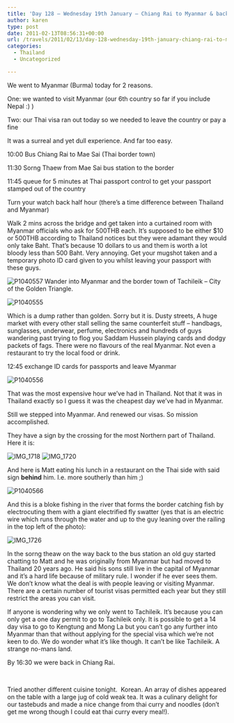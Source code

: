 ```yaml
---
title: 'Day 128 – Wednesday 19th January – Chiang Rai to Myanmar & back'
author: karen
type: post
date: 2011-02-13T08:56:31+00:00
url: /travels/2011/02/13/day-128-wednesday-19th-january-chiang-rai-to-myanmar-back/
categories:
  - Thailand
  - Uncategorized

---
```

We went to Myanmar (Burma) today for 2 reasons. 

One: we wanted to visit Myanmar (our 6th country so far if you include Nepal :) ) 

Two: our Thai visa ran out today so we needed to leave the country or pay a fine

It was a surreal and yet dull experience. And far too easy.

10:00 Bus Chiang Rai to Mae Sai (Thai border town)

11:30 Sorng Thaew from Mae Sai bus station to the border

11:45 queue for 5 minutes at Thai passport control to get your passport stamped out of the country

Turn your watch back half hour (there’s a time difference between Thailand and Myanmar)

Walk 2 mins across the bridge and get taken into a curtained room with Myanmar officials who ask for 500THB each. It’s supposed to be either $10 or 500THB according to Thailand notices but they were adamant they would only take Baht. That’s because 10 dollars to us and them is worth a lot bloody less than 500 Baht. Very annoying. Get your mugshot taken and a temporary photo ID card given to you whilst leaving your passport with these guys.

![P1040557](/travels-wp-content/uploads/2011/02/P1040557.jpg) Wander into Myanmar and the border town of Tachileik – City of the Golden Triangle.

![P1040555](/travels-wp-content/uploads/2011/02/P1040555.jpg)

Which is a dump rather than golden. Sorry but it is. Dusty streets, A huge market with every other stall selling the same counterfeit stuff – handbags, sunglasses, underwear, perfume, electronics and hundreds of guys wandering past trying to flog you Saddam Hussein playing cards and dodgy packets of fags. There were no flavours of the real Myanmar. Not even a restaurant to try the local food or drink.

12:45 exchange ID cards for passports and leave Myanmar

![P1040556](/travels-wp-content/uploads/2011/02/P1040556.jpg)

That was the most expensive hour we’ve had in Thailand. Not that it was in Thailand exactly so I guess it was the cheapest day we’ve had in Myanmar.

Still we stepped into Myanmar. And renewed our visas. So mission accomplished.

They have a sign by the crossing for the most Northern part of Thailand. Here it is:

![IMG_1718](/travels-wp-content/uploads/2011/02/IMG_1718.jpg)&nbsp;![IMG_1720](/travels-wp-content/uploads/2011/02/IMG_1720.jpg)

And here is Matt eating his lunch in a restaurant on the Thai side with said sign **behind** him. I.e. more southerly than him ;)

![P1040566](/travels-wp-content/uploads/2011/02/P1040566.jpg) 

And this is a bloke fishing in the river that forms the border catching fish by electrocuting them with a giant electrified fly swatter (yes that is an electric wire which runs through the water and up to the guy leaning over the railing in the top left of the photo):

![IMG_1726](/travels-wp-content/uploads/2011/02/IMG_1726.jpg) 

In the sorng theaw on the way back to the bus station an old guy started chatting to Matt and he was originally from Myanmar but had moved to Thailand 20 years ago. He said his sons still live in the capital of Myanmar and it’s a hard life because of military rule. I wonder if he ever sees them. We don’t know what the deal is with people leaving or visiting Myanmar. There are a certain number of tourist visas permitted each year but they still restrict the areas you can visit.

If anyone is wondering why we only went to Tachileik. It’s because you can only get a one day permit to go to Tachileik only. It is possible to get a 14 day visa to go to Kengtung and Mong La but you can’t go any further into Myanmar than that without applying for the special visa which we’re not keen to do. We do wonder what it’s like though. It can’t be like Tachileik. A strange no-mans land.

By 16:30 we were back in Chiang Rai. 

&nbsp;

Tried another different cuisine tonight.&nbsp; Korean. An array of dishes appeared on the table with a large jug of cold weak tea. It was a culinary delight for our tastebuds and made a nice change from thai curry and noodles (don’t get me wrong though I could eat thai curry every meal!).

 [1]: http://www.mattburns.co.uk/travels/wp-content/uploads/2011/02/P1040557.jpg
 [2]: http://www.mattburns.co.uk/travels/wp-content/uploads/2011/02/P1040555.jpg
 [3]: http://www.mattburns.co.uk/travels/wp-content/uploads/2011/02/P1040556.jpg
 [4]: http://www.mattburns.co.uk/travels/wp-content/uploads/2011/02/IMG_1718.jpg
 [5]: http://www.mattburns.co.uk/travels/wp-content/uploads/2011/02/IMG_1720.jpg
 [6]: http://www.mattburns.co.uk/travels/wp-content/uploads/2011/02/P1040566.jpg
 [7]: http://www.mattburns.co.uk/travels/wp-content/uploads/2011/02/IMG_1726.jpg